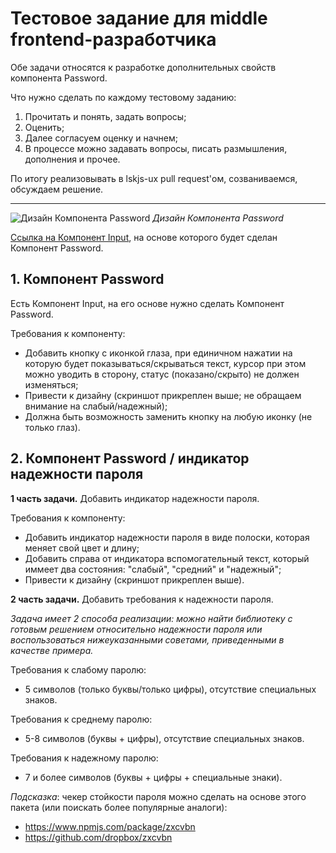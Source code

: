 # Тестовое задание для middle frontend-разработчика

Обе задачи относятся к разработке дополнительных свойств компонента Password. 

Что нужно сделать по каждому тестовому заданию: 
1. Прочитать и понять, задать вопросы;
2. Оценить;
3. Далее согласуем оценку и начнем;
4. В процессе можно задавать вопросы, писать размышления, дополнения и прочее.

По итогу реализовывать в lskjs-ux pull request'ом, созваниваемся, обсуждаем решение.

---

![Дизайн Компонента Password](https://downloader.disk.yandex.ru/preview/cc52b2b83afc126e9900016e4de221ef0f3f209a63e10b656058b6211d37c49b/5e28aad0/87JynfxthgLHXZRH8cCNEKoZ42DwNoSbk4Tvqiq8NvTXgnnbtc4SO7UkcfTrBzBAuKZLp4eZlEqEdkCOUbLk0w==?uid=0&filename=Password.jpg&disposition=inline&hash=&limit=0&content_type=image%2Fjpeg&tknv=v2&owner_uid=162217558&size=2048x2048)
*Дизайн Компонента Password*

[Ссылка на Компонент Input](https://github.com/lskjs/ux/tree/master/packages/form/src/controls/Input), на основе которого будет сделан Компонент Password.

## 1. Компонент Password

Есть Компонент Input, на его основе нужно сделать Компонент Password.

Требования к компоненту:
- Добавить кнопку с иконкой глаза, при единичном нажатии на которую будет показываться/скрываться текст, курсор при этом можно уводить в сторону, статус (показано/скрыто) не должен изменяться;
- Привести к дизайну (скриншот прикреплен выше; не обращаем внимание на слабый/надежный);
- Должна быть возможность заменить кнопку на любую иконку (не только глаз).

## 2. Компонент Password / индикатор надежности пароля

**1 часть задачи.**
Добавить индикатор надежности пароля.
 
Требования к компоненту:
- Добавить индикатор надежности пароля в виде полоски, которая меняет свой цвет и длину;
- Добавить справа от индикатора вспомогательный текст, который иммеет два состояния: "слабый", "средний" и "надежный";
- Привести к дизайну (скриншот прикреплен выше).

**2 часть задачи.** 
Добавить требования к надежности пароля.

*Задача имеет 2 способа реализации: можно найти библиотеку с готовым решением относительно надежности пароля или воспользоваться нижеуказанными советами, приведенными в качестве примера.*

Требования к слабому паролю:
- 5 символов (только буквы/только цифры), отсутствие специальных знаков.

Требования к среднему паролю:
- 5-8 символов (буквы + цифры), отсутствие специальных знаков.

Требования к надежному паролю:
- 7 и более символов (буквы + цифры + специальные знаки).

*Подсказка*: чекер стойкости пароля можно сделать на основе этого пакета (или поискать более популярные аналоги):
- https://www.npmjs.com/package/zxcvbn
- https://github.com/dropbox/zxcvbn
